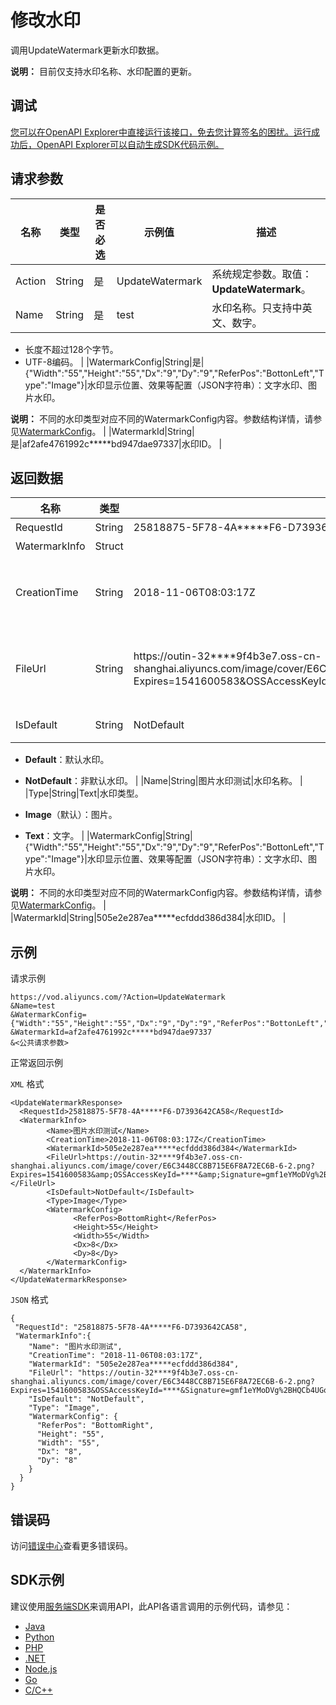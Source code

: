 # 修改水印

调用UpdateWatermark更新水印数据。

**说明：** 目前仅支持水印名称、水印配置的更新。

## 调试

[您可以在OpenAPI Explorer中直接运行该接口，免去您计算签名的困扰。运行成功后，OpenAPI Explorer可以自动生成SDK代码示例。](https://api.aliyun.com/#product=vod&api=UpdateWatermark&type=RPC&version=2017-03-21)

## 请求参数

|名称|类型|是否必选|示例值|描述|
|--|--|----|---|--|
|Action|String|是|UpdateWatermark|系统规定参数。取值：**UpdateWatermark**。 |
|Name|String|是|test|水印名称。只支持中英文、数字。

 -   长度不超过128个字节。
-   UTF-8编码。 |
|WatermarkConfig|String|是|\{"Width":"55","Height":"55","Dx":"9","Dy":"9","ReferPos":"BottonLeft","Type":"Image"\}|水印显示位置、效果等配置（JSON字符串）：文字水印、图片水印。

 **说明：** 不同的水印类型对应不同的WatermarkConfig内容。参数结构详情，请参见[WatermarkConfig](~~98618~~)。 |
|WatermarkId|String|是|af2afe4761992c\*\*\*\*\*bd947dae97337|水印ID。 |

## 返回数据

|名称|类型|示例值|描述|
|--|--|---|--|
|RequestId|String|25818875-5F78-4A\*\*\*\*\*F6-D7393642CA58|请求ID。 |
|WatermarkInfo|Struct| |水印信息。 |
|CreationTime|String|2018-11-06T08:03:17Z|水印创建时间。格式为：*yyyy-MM-dd*T*HH:mm:ss*Z（UTC时间）。 |
|FileUrl|String|https://outin-32\*\*\*\*9f4b3e7.oss-cn-shanghai.aliyuncs.com/image/cover/E6C3448CC8B715E6F8A72EC6B-6-2.png?Expires=1541600583&OSSAccessKeyId=\*\*\*\*&Signature=gmf1eYMoDVg%2BHQCb4UGozBW\*\*\*\*|水印文件的URL（OSS地址或CDN地址），文字水印没有文件地址信息。 |
|IsDefault|String|NotDefault|是否是默认水印。

 -   **Default**：默认水印。
-   **NotDefault**：非默认水印。 |
|Name|String|图片水印测试|水印名称。 |
|Type|String|Text|水印类型。

 -   **Image**（默认）：图片。
-   **Text**：文字。 |
|WatermarkConfig|String|\{"Width":"55","Height":"55","Dx":"9","Dy":"9","ReferPos":"BottonLeft","Type":"Image"\}|水印显示位置、效果等配置（JSON字符串）：文字水印、图片水印。

 **说明：** 不同的水印类型对应不同的WatermarkConfig内容。参数结构详情，请参见[WatermarkConfig](~~98618~~)。 |
|WatermarkId|String|505e2e287ea\*\*\*\*\*ecfddd386d384|水印ID。 |

## 示例

请求示例

```
https://vod.aliyuncs.com/?Action=UpdateWatermark
&Name=test
&WatermarkConfig={"Width":"55","Height":"55","Dx":"9","Dy":"9","ReferPos":"BottonLeft","Type":"Image"}
&WatermarkId=af2afe4761992c*****bd947dae97337
&<公共请求参数>
```

正常返回示例

`XML` 格式

```
<UpdateWatermarkResponse>
  <RequestId>25818875-5F78-4A*****F6-D7393642CA58</RequestId>
  <WatermarkInfo>
        <Name>图片水印测试</Name>
        <CreationTime>2018-11-06T08:03:17Z</CreationTime>
        <WatermarkId>505e2e287ea*****ecfddd386d384</WatermarkId>
        <FileUrl>https://outin-32****9f4b3e7.oss-cn-shanghai.aliyuncs.com/image/cover/E6C3448CC8B715E6F8A72EC6B-6-2.png?Expires=1541600583&amp;OSSAccessKeyId=****&amp;Signature=gmf1eYMoDVg%2BHQCb4UGozBW****</FileUrl>
        <IsDefault>NotDefault</IsDefault>
        <Type>Image</Type>
        <WatermarkConfig>
              <ReferPos>BottomRight</ReferPos>
              <Height>55</Height>
              <Width>55</Width>
              <Dx>8</Dx>
              <Dy>8</Dy>
        </WatermarkConfig>
  </WatermarkInfo>
</UpdateWatermarkResponse>
```

`JSON` 格式

```
{
 "RequestId": "25818875-5F78-4A*****F6-D7393642CA58",
 "WatermarkInfo":{
    "Name": "图片水印测试",
    "CreationTime": "2018-11-06T08:03:17Z",
    "WatermarkId": "505e2e287ea*****ecfddd386d384",
    "FileUrl": "https://outin-32****9f4b3e7.oss-cn-shanghai.aliyuncs.com/image/cover/E6C3448CC8B715E6F8A72EC6B-6-2.png?Expires=1541600583&OSSAccessKeyId=****&Signature=gmf1eYMoDVg%2BHQCb4UGozBW****",
    "IsDefault": "NotDefault",
    "Type": "Image",
    "WatermarkConfig": {
      "ReferPos": "BottomRight",
      "Height": "55",
      "Width": "55",
      "Dx": "8",
      "Dy": "8"
    }
  }
}
```

## 错误码

访问[错误中心](https://error-center.alibabacloud.com/status/product/vod)查看更多错误码。

## SDK示例

建议使用[服务端SDK](~~101789~~)来调用API，此API各语言调用的示例代码，请参见：

-   [Java](~~61063~~)
-   [Python](~~61054~~)
-   [PHP](~~61069~~)
-   [.NET](~~84750~~)
-   [Node.js](~~101396~~)
-   [Go](~~101411~~)
-   [C/C++](~~101261~~)

